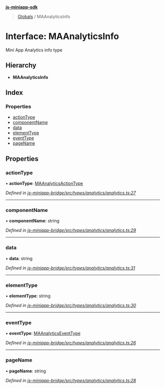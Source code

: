 **[js-miniapp-sdk](../README.md)**

> [Globals](../README.md) / MAAnalyticsInfo

# Interface: MAAnalyticsInfo

Mini App Analytics info type

## Hierarchy

* **MAAnalyticsInfo**

## Index

### Properties

* [actionType](maanalyticsinfo.md#actiontype)
* [componentName](maanalyticsinfo.md#componentname)
* [data](maanalyticsinfo.md#data)
* [elementType](maanalyticsinfo.md#elementtype)
* [eventType](maanalyticsinfo.md#eventtype)
* [pageName](maanalyticsinfo.md#pagename)

## Properties

### actionType

•  **actionType**: [MAAnalyticsActionType](../enums/maanalyticsactiontype.md)

*Defined in [js-miniapp-bridge/src/types/analytics/analytics.ts:27](https://github.com/rakutentech/js-miniapp/blob/1b5a7fb/js-miniapp-bridge/src/types/analytics/analytics.ts#L27)*

___

### componentName

•  **componentName**: string

*Defined in [js-miniapp-bridge/src/types/analytics/analytics.ts:29](https://github.com/rakutentech/js-miniapp/blob/1b5a7fb/js-miniapp-bridge/src/types/analytics/analytics.ts#L29)*

___

### data

•  **data**: string

*Defined in [js-miniapp-bridge/src/types/analytics/analytics.ts:31](https://github.com/rakutentech/js-miniapp/blob/1b5a7fb/js-miniapp-bridge/src/types/analytics/analytics.ts#L31)*

___

### elementType

•  **elementType**: string

*Defined in [js-miniapp-bridge/src/types/analytics/analytics.ts:30](https://github.com/rakutentech/js-miniapp/blob/1b5a7fb/js-miniapp-bridge/src/types/analytics/analytics.ts#L30)*

___

### eventType

•  **eventType**: [MAAnalyticsEventType](../enums/maanalyticseventtype.md)

*Defined in [js-miniapp-bridge/src/types/analytics/analytics.ts:26](https://github.com/rakutentech/js-miniapp/blob/1b5a7fb/js-miniapp-bridge/src/types/analytics/analytics.ts#L26)*

___

### pageName

•  **pageName**: string

*Defined in [js-miniapp-bridge/src/types/analytics/analytics.ts:28](https://github.com/rakutentech/js-miniapp/blob/1b5a7fb/js-miniapp-bridge/src/types/analytics/analytics.ts#L28)*
